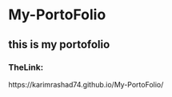 # My-PortoFolio

<h2> this is my portofolio </h2>

<h3> TheLink:</h3>  https://karimrashad74.github.io/My-PortoFolio/
